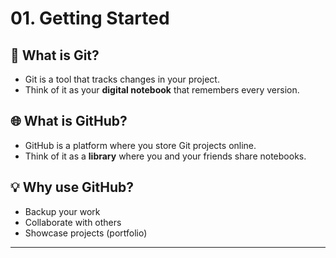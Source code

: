 # 01. Getting Started

## 🌟 What is Git?
- Git is a tool that tracks changes in your project.
- Think of it as your **digital notebook** that remembers every version.

## 🌐 What is GitHub?
- GitHub is a platform where you store Git projects online.
- Think of it as a **library** where you and your friends share notebooks.

## 💡 Why use GitHub?
- Backup your work  
- Collaborate with others  
- Showcase projects (portfolio)  

---
